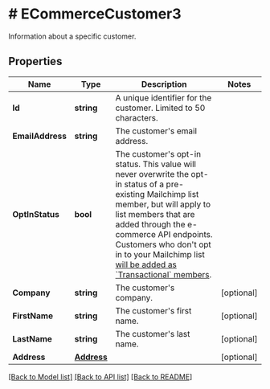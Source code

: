 # # ECommerceCustomer3
Information about a specific customer.

## Properties 


Name | Type | Description | Notes
------------ | ------------- | ------------- | -------------
**Id**| **string** | A unique identifier for the customer. Limited to 50 characters.  |
**EmailAddress**| **string** | The customer&#39;s email address.  |
**OptInStatus**| **bool** | The customer&#39;s opt-in status. This value will never overwrite the opt-in status of a pre-existing Mailchimp list member, but will apply to list members that are added through the e-commerce API endpoints. Customers who don&#39;t opt in to your Mailchimp list [will be added as &#x60;Transactional&#x60; members](https://mailchimp.com/developer/marketing/docs/e-commerce/#customers).  |
**Company**| **string** | The customer&#39;s company.  | [optional]
**FirstName**| **string** | The customer&#39;s first name.  | [optional]
**LastName**| **string** | The customer&#39;s last name.  | [optional]
**Address**| [**Address**](Address.md) |   | [optional]


[[Back to Model list]](../../README.md#models) [[Back to API list]](../../README.md#endpoints) [[Back to README]](../../README.md)


